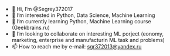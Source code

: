 - 👋 Hi, I’m @Segrey372017
- 👀 I’m interested in Python, Data Science, Machine Learning
- 🌱 I’m currently learning Python, Machine Learning course (Geekbrains.ru)
- 💞️ I’m looking to collaborate on interesting ML porject (eonomy, marketing, enterprise and manufacturin ML task and problems)
- 📫 How to reach me by e-mail: sgr372013@yandex.ru

<!---
Segrey372017/Segrey372017 is a ✨ special ✨ repository because its `README.md` (this file) appears on your GitHub profile.
You can click the Preview link to take a look at your changes.
--->
